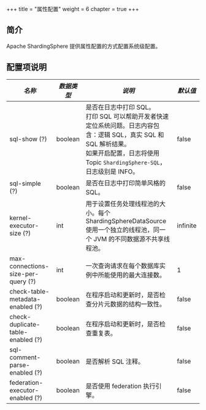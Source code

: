 +++
title = "属性配置"
weight = 6
chapter = true
+++

## 简介

Apache ShardingSphere 提供属性配置的方式配置系统级配置。

## 配置项说明

| *名称*                             | *数据类型*   | *说明*                                                                                                                                                                          | *默认值*  |
| ---------------------------------- | ---------- | ------------------------------------------------------------------------------------------------------------------------------------------------------------------------------ | -------- |
| sql-show (?)                       | boolean    | 是否在日志中打印 SQL。 <br /> 打印 SQL 可以帮助开发者快速定位系统问题。日志内容包含：逻辑 SQL，真实 SQL 和 SQL 解析结果。<br /> 如果开启配置，日志将使用 Topic `ShardingSphere-SQL`，日志级别是 INFO。 | false    |
| sql-simple (?)                     | boolean    | 是否在日志中打印简单风格的 SQL。                                                                                                                                                    | false    |
| kernel-executor-size (?)                  | int        | 用于设置任务处理线程池的大小。每个 ShardingSphereDataSource 使用一个独立的线程池，同一个 JVM 的不同数据源不共享线程池。                                                                         | infinite |
| max-connections-size-per-query (?) | int        | 一次查询请求在每个数据库实例中所能使用的最大连接数。                                                                                                                                     | 1        |
| check-table-metadata-enabled (?)   | boolean    | 在程序启动和更新时，是否检查分片元数据的结构一致性。                                                                                                                                     | false    |
| check-duplicate-table-enabled (?)  | boolean    | 在程序启动和更新时，是否检查重复表。                                                                                                                                                  | false    |
| sql-comment-parse-enabled (?)      | boolean    | 是否解析 SQL 注释。                                                                                                                                                               | false    |
| federation-executor-enabled (?)    | boolean    | 是否使用 federation 执行引擎。                                                                                                                                                     | false    |

